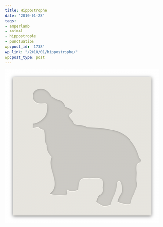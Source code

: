 ```yaml
---
title: Hippostrophe
date: '2010-01-28'
tags:
- amperlamb
- animal
- hippostrophe
- punctuation
wp:post_id: '1738'
wp_link: "/2010/01/hippostrophe/"
wp:post_type: post
---
```


![](2010-01-28-Hippostrophe/hippostrophe-500x500.png "hippostrophe")
